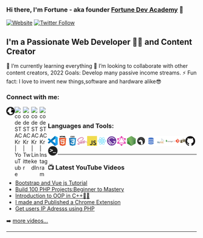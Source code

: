 ### Hi there, I'm Fortune - aka  founder [ Fortune Dev Academy][website] 👋 

[![Website](https://img.shields.io/website?label=Fortune.DEV&style=for-the-badge&url=https%3A%2F%2Fcodestackr.com)](https://fortunedevacademy.com)
[![Twitter Follow](https://img.shields.io/twitter/follow/codewithfortune?color=1DA1F2&logo=twitter&style=for-the-badge)](https://twitter.com/intent/follow?original_referer=https%3A%2F%2Fgithub.com%2FcodeSTACKr&screen_name=codewithfortune)

## I'm a  Passionate Web Developer 🐱‍💻 and Content Creator

🌱 I’m currently learning everything 
👯 I’m looking to collaborate with other content creators,
 2022 Goals: Develop many passive income streams.
⚡ Fun fact: I love to invent new things,software and hardware alike😎

### Connect with me:

[<img align="left" alt="codeSTACKr.com" width="22px" src="https://raw.githubusercontent.com/iconic/open-iconic/master/svg/globe.svg" />][website]
[<img align="left" alt="codeSTACKr | YouTube" width="22px" src="https://cdn.jsdelivr.net/npm/simple-icons@v3/icons/youtube.svg" />][youtube]
[<img align="left" alt="codeSTACKr | Twitter" width="22px" src="https://cdn.jsdelivr.net/npm/simple-icons@v3/icons/twitter.svg" />][twitter]
[<img align="left" alt="codeSTACKr | LinkedIn" width="22px" src="https://cdn.jsdelivr.net/npm/simple-icons@v3/icons/linkedin.svg" />][linkedin]
[<img align="left" alt="codeSTACKr | Instagram" width="22px" src="https://cdn.jsdelivr.net/npm/simple-icons@v3/icons/instagram.svg" />][instagram]

<br />

### Languages and Tools:

[<img align="left" alt="Visual Studio Code" width="26px" src="https://raw.githubusercontent.com/github/explore/80688e429a7d4ef2fca1e82350fe8e3517d3494d/topics/visual-studio-code/visual-studio-code.png" />][webdevplaylist]
[<img align="left" alt="HTML5" width="26px" src="https://raw.githubusercontent.com/github/explore/80688e429a7d4ef2fca1e82350fe8e3517d3494d/topics/html/html.png" />][webdevplaylist]
[<img align="left" alt="CSS3" width="26px" src="https://raw.githubusercontent.com/github/explore/80688e429a7d4ef2fca1e82350fe8e3517d3494d/topics/css/css.png" />][cssplaylist]
[<img align="left" alt="Sass" width="26px" src="https://raw.githubusercontent.com/github/explore/80688e429a7d4ef2fca1e82350fe8e3517d3494d/topics/sass/sass.png" />][cssplaylist]
[<img align="left" alt="JavaScript" width="26px" src="https://raw.githubusercontent.com/github/explore/80688e429a7d4ef2fca1e82350fe8e3517d3494d/topics/javascript/javascript.png" />][jsplaylist]
[<img align="left" alt="React" width="26px" src="https://raw.githubusercontent.com/github/explore/80688e429a7d4ef2fca1e82350fe8e3517d3494d/topics/react/react.png" />][reactplaylist]
[<img align="left" alt="Gatsby" width="26px" src="https://raw.githubusercontent.com/github/explore/e94815998e4e0713912fed477a1f346ec04c3da2/topics/gatsby/gatsby.png" />][webdevplaylist]
[<img align="left" alt="GraphQL" width="26px" src="https://raw.githubusercontent.com/github/explore/80688e429a7d4ef2fca1e82350fe8e3517d3494d/topics/graphql/graphql.png" />][webdevplaylist]
[<img align="left" alt="Node.js" width="26px" src="https://raw.githubusercontent.com/github/explore/80688e429a7d4ef2fca1e82350fe8e3517d3494d/topics/nodejs/nodejs.png" />][webdevplaylist]
[<img align="left" alt="Deno" width="26px" src="https://raw.githubusercontent.com/github/explore/361e2821e2dea67711cde99c9c40ed357061cf27/topics/deno/deno.png" />][webdevplaylist]
[<img align="left" alt="SQL" width="26px" src="https://raw.githubusercontent.com/github/explore/80688e429a7d4ef2fca1e82350fe8e3517d3494d/topics/sql/sql.png" />][webdevplaylist]
[<img align="left" alt="MySQL" width="26px" src="https://raw.githubusercontent.com/github/explore/80688e429a7d4ef2fca1e82350fe8e3517d3494d/topics/mysql/mysql.png" />][webdevplaylist]
[<img align="left" alt="MongoDB" width="26px" src="https://raw.githubusercontent.com/github/explore/80688e429a7d4ef2fca1e82350fe8e3517d3494d/topics/mongodb/mongodb.png" />][webdevplaylist]
[<img align="left" alt="Git" width="26px" src="https://raw.githubusercontent.com/github/explore/80688e429a7d4ef2fca1e82350fe8e3517d3494d/topics/git/git.png" />][webdevplaylist]
[<img align="left" alt="GitHub" width="26px" src="https://raw.githubusercontent.com/github/explore/78df643247d429f6cc873026c0622819ad797942/topics/github/github.png" />][webdevplaylist]
[<img align="left" alt="Terminal" width="26px" src="https://raw.githubusercontent.com/github/explore/80688e429a7d4ef2fca1e82350fe8e3517d3494d/topics/terminal/terminal.png" />][webdevplaylist]

<br />
<br />

---

### 📺 Latest YouTube Videos

<!-- YOUTUBE:START -->
- [Bootstrap and Vue js Tutorial](https://www.youtube.com/watch?v=KZGzo0bkiLY)
- [Build 100 PHP Projects:Beginner to Mastery](https://www.youtube.com/watch?v=JENei5X1vzs)
- [Introduction to OOP in C++🐱‍👤](https://www.youtube.com/watch?v=Rt6vtIxiJ4k)
- [I made and Published a Chrome Extension](https://www.youtube.com/watch?v=FMJwaA2WMjc)
- [Get users IP Adresss using PHP ](https://www.youtube.com/watch?v=XyIXjjEW56w)
<!-- YOUTUBE:END -->

➡️ [more videos...](https://youtube.com/fortunedevacademy)

---





[website]: https://fortunedevacademy
[course]: http://vsCodeHero.com
[twitter]: https://twitter.com/codewithfortune
[youtube]: https://youtube.com/fortunedevacademy
[instagram]: https://instagram.com/thatdevfortune
[linkedin]: https://linkedin.com/in/codeSTACKr
[webdevplaylist]: https://www.youtube.com/playlist?list=PLRA4oeXUeKuSQBYulVLkGB7XMunn3OyY0
[jsplaylist]: https://www.youtube.com/playlist?list=PLRA4oeXUeKuTDa87oy65WJ-Aogfpb1JRI
[cssplaylist]:https://www.youtube.com/playlist?list=PLRA4oeXUeKuT8UD-FTGZLoSsTKKMT8TpB
[reactplaylist]: https://www.youtube.com/playlist?list=PLRA4oeXUeKuSQZiAOOT4V0iAHuvnmaBqZ
